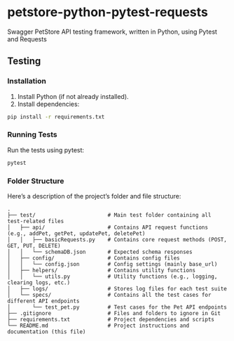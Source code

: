 # petstore-python-pytest-requests
Swagger PetStore API testing framework, written in Python, using Pytest and Requests

## Testing
### Installation

1. Install Python (if not already installed).
2. Install dependencies:

```bash
pip install -r requirements.txt
```

### Running Tests

Run the tests using pytest:

```bash
pytest
```

### Folder Structure

Here’s a description of the project’s folder and file structure:
```
.
├── test/                       # Main test folder containing all test-related files
│   ├── api/                    # Contains API request functions (e.g., addPet, getPet, updatePet, deletePet)
│   │   ├── basicRequests.py    # Contains core request methods (POST, GET, PUT, DELETE)
│   │   └── schemaDB.json       # Expected schema responses
│   ├── config/                 # Contains config files
│   │   └── config.json         # Config settings (mainly base_url)
│   ├── helpers/                # Contains utility functions
│   │   └── utils.py            # Utility functions (e.g., logging, clearing logs, etc.)
│   ├── logs/                   # Stores log files for each test suite
│   └── specs/                  # Contains all the test cases for different API endpoints
│       └── test_pet.py         # Test cases for the Pet API endpoints
├── .gitignore                  # Files and folders to ignore in Git
├── requirements.txt            # Project dependencies and scripts
└── README.md                   # Project instructions and documentation (this file)
```